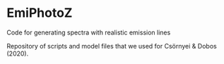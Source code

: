 # EmiPhotoZ
Code for generating spectra with realistic emission lines

Repository of scripts and model files that we used for Csörnyei & Dobos (2020).
